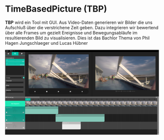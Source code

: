 # TimeBasedPicture (TBP)
**TBP** wird ein Tool mit GUI. Aus Video-Daten generieren wir Bilder die uns Aufschluß über die verstrichene Zeit geben. Dazu integrieren wir bewertend über alle Frames um gezielt Ereignisse und Bewegungsabläufe im resultierenden Bild zu visualisieren. Dies ist das Bachlor Thema von Phil Hagen Jungschlaeger und Lucas Hübner

![Image of Gui](/gui.png)
